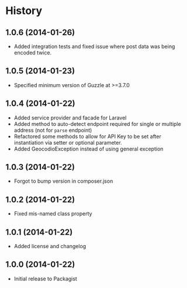 History
=======

1.0.6 (2014-01-26)
------------------
* Added integration tests and fixed issue where post data was being encoded twice.

1.0.5 (2014-01-23)
------------------
* Specified minimum version of Guzzle at >=3.7.0

1.0.4 (2014-01-22)
------------------
* Added service provider and facade for Laravel
* Added method to auto-detect endpoint required for single or multiple address (not for `parse` endpoint)
* Refactored some methods to allow for API Key to be set after instantiation via setter or optional parameter.
* Added GeocodioException instead of using general exception

1.0.3 (2014-01-22)
------------------
* Forgot to bump version in composer.json

1.0.2 (2014-01-22)
------------------
* Fixed mis-named class property

1.0.1 (2014-01-22)
------------------
* Added license and changelog

1.0.0 (2014-01-22)
------------------

* Initial release to Packagist